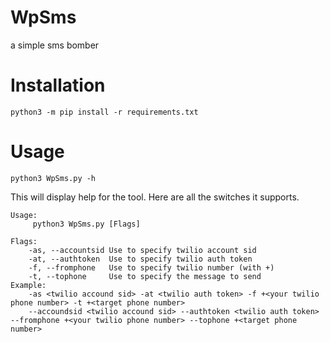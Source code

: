 # WpSms

a simple sms bomber

# Installation

```
python3 -m pip install -r requirements.txt
```

# Usage

```
python3 WpSms.py -h
```

This will display help for the tool. Here are all the switches it supports.

```
Usage:
     python3 WpSms.py [Flags]

Flags:
    -as, --accountsid Use to specify twilio account sid
    -at, --authtoken  Use to specify twilio auth token
    -f, --fromphone   Use to specify twilio number (with +)
    -t, --tophone     Use to specify the message to send
Example:
    -as <twilio accound sid> -at <twilio auth token> -f +<your twilio phone number> -t +<target phone number>
    --accoundsid <twilio accound sid> --authtoken <twilio auth token> --fromphone +<your twilio phone number> --tophone +<target phone number>
```
